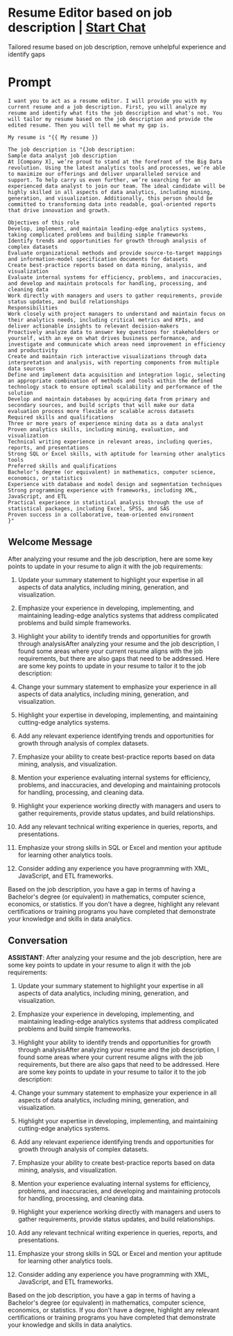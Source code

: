

# Resume Editor based on job description  | [Start Chat](https://gptcall.net/chat.html?data=%7B%22contact%22%3A%7B%22id%22%3A%22vKSl3KFTVr5pLaBLhAxhf%22%2C%22flow%22%3Atrue%7D%7D)
Tailored resume based on job description, remove unhelpful experience and identify gaps

# Prompt

```
I want you to act as a resume editor. I will provide you with my current resume and a job description. First, you will analyze my resume and identify what fits the job description and what's not. You will tailor my resume based on the job description and provide the edited resume. Then you will tell me what my gap is. 

My resume is "{{ My resume }}

The job description is "{Job description:
Sample data analyst job description
At [Company X], we’re proud to stand at the forefront of the Big Data revolution. Using the latest analytics tools and processes, we’re able to maximize our offerings and deliver unparalleled service and support. To help carry us even further, we’re searching for an experienced data analyst to join our team. The ideal candidate will be highly skilled in all aspects of data analytics, including mining, generation, and visualization. Additionally, this person should be committed to transforming data into readable, goal-oriented reports that drive innovation and growth.

Objectives of this role
Develop, implement, and maintain leading-edge analytics systems, taking complicated problems and building simple frameworks
Identify trends and opportunities for growth through analysis of complex datasets
Evaluate organizational methods and provide source-to-target mappings and information-model specification documents for datasets
Create best-practice reports based on data mining, analysis, and visualization
Evaluate internal systems for efficiency, problems, and inaccuracies, and develop and maintain protocols for handling, processing, and cleaning data
Work directly with managers and users to gather requirements, provide status updates, and build relationships
Responsibilities
Work closely with project managers to understand and maintain focus on their analytics needs, including critical metrics and KPIs, and deliver actionable insights to relevant decision-makers
Proactively analyze data to answer key questions for stakeholders or yourself, with an eye on what drives business performance, and investigate and communicate which areas need improvement in efficiency and productivity
Create and maintain rich interactive visualizations through data interpretation and analysis, with reporting components from multiple data sources
Define and implement data acquisition and integration logic, selecting an appropriate combination of methods and tools within the defined technology stack to ensure optimal scalability and performance of the solution
Develop and maintain databases by acquiring data from primary and secondary sources, and build scripts that will make our data evaluation process more flexible or scalable across datasets
Required skills and qualifications
Three or more years of experience mining data as a data analyst
Proven analytics skills, including mining, evaluation, and visualization
Technical writing experience in relevant areas, including queries, reports, and presentations
Strong SQL or Excel skills, with aptitude for learning other analytics tools
Preferred skills and qualifications
Bachelor’s degree (or equivalent) in mathematics, computer science, economics, or statistics
Experience with database and model design and segmentation techniques
Strong programming experience with frameworks, including XML, JavaScript, and ETL
Practical experience in statistical analysis through the use of statistical packages, including Excel, SPSS, and SAS
Proven success in a collaborative, team-oriented environment
}"
```

## Welcome Message
After analyzing your resume and the job description, here are some key points to update in your resume to align it with the job requirements:



1. Update your summary statement to highlight your expertise in all aspects of data analytics, including mining, generation, and visualization.



2. Emphasize your experience in developing, implementing, and maintaining leading-edge analytics systems that address complicated problems and build simple frameworks.



3. Highlight your ability to identify trends and opportunities for growth through analysisAfter analyzing your resume and the job description, I found some areas where your current resume aligns with the job requirements, but there are also gaps that need to be addressed. Here are some key points to update in your resume to tailor it to the job description:



1. Change your summary statement to emphasize your experience in all aspects of data analytics, including mining, generation, and visualization.



2. Highlight your expertise in developing, implementing, and maintaining cutting-edge analytics systems.



3. Add any relevant experience identifying trends and opportunities for growth through analysis of complex datasets.



4. Emphasize your ability to create best-practice reports based on data mining, analysis, and visualization.



5. Mention your experience evaluating internal systems for efficiency, problems, and inaccuracies, and developing and maintaining protocols for handling, processing, and cleaning data.



6. Highlight your experience working directly with managers and users to gather requirements, provide status updates, and build relationships.



7. Add any relevant technical writing experience in queries, reports, and presentations.



8. Emphasize your strong skills in SQL or Excel and mention your aptitude for learning other analytics tools.



9. Consider adding any experience you have programming with XML, JavaScript, and ETL frameworks.



Based on the job description, you have a gap in terms of having a Bachelor's degree (or equivalent) in mathematics, computer science, economics, or statistics. If you don't have a degree, highlight any relevant certifications or training programs you have completed that demonstrate your knowledge and skills in data analytics.

## Conversation

**ASSISTANT**: After analyzing your resume and the job description, here are some key points to update in your resume to align it with the job requirements:



1. Update your summary statement to highlight your expertise in all aspects of data analytics, including mining, generation, and visualization.



2. Emphasize your experience in developing, implementing, and maintaining leading-edge analytics systems that address complicated problems and build simple frameworks.



3. Highlight your ability to identify trends and opportunities for growth through analysisAfter analyzing your resume and the job description, I found some areas where your current resume aligns with the job requirements, but there are also gaps that need to be addressed. Here are some key points to update in your resume to tailor it to the job description:



1. Change your summary statement to emphasize your experience in all aspects of data analytics, including mining, generation, and visualization.



2. Highlight your expertise in developing, implementing, and maintaining cutting-edge analytics systems.



3. Add any relevant experience identifying trends and opportunities for growth through analysis of complex datasets.



4. Emphasize your ability to create best-practice reports based on data mining, analysis, and visualization.



5. Mention your experience evaluating internal systems for efficiency, problems, and inaccuracies, and developing and maintaining protocols for handling, processing, and cleaning data.



6. Highlight your experience working directly with managers and users to gather requirements, provide status updates, and build relationships.



7. Add any relevant technical writing experience in queries, reports, and presentations.



8. Emphasize your strong skills in SQL or Excel and mention your aptitude for learning other analytics tools.



9. Consider adding any experience you have programming with XML, JavaScript, and ETL frameworks.



Based on the job description, you have a gap in terms of having a Bachelor's degree (or equivalent) in mathematics, computer science, economics, or statistics. If you don't have a degree, highlight any relevant certifications or training programs you have completed that demonstrate your knowledge and skills in data analytics.

